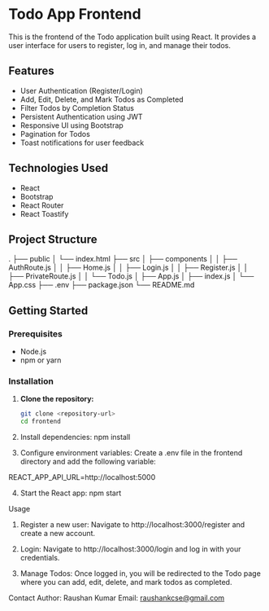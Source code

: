 # Todo App Frontend

This is the frontend of the Todo application built using React. It provides a user interface for users to register, log in, and manage their todos.

## Features

- User Authentication (Register/Login)
- Add, Edit, Delete, and Mark Todos as Completed
- Filter Todos by Completion Status
- Persistent Authentication using JWT
- Responsive UI using Bootstrap
- Pagination for Todos
- Toast notifications for user feedback

## Technologies Used

- React
- Bootstrap
- React Router
- React Toastify

## Project Structure

.
├── public
│ └── index.html
├── src
│ ├── components
│ │ ├── AuthRoute.js
│ │ ├── Home.js
│ │ ├── Login.js
│ │ ├── Register.js
│ │ ├── PrivateRoute.js
│ │ └── Todo.js
│ ├── App.js
│ ├── index.js
│ └── App.css
├── .env
├── package.json
└── README.md



## Getting Started

### Prerequisites

- Node.js
- npm or yarn

### Installation

1. **Clone the repository:**
   ```bash
   git clone <repository-url>
   cd frontend

2. Install dependencies:
  npm install

3. Configure environment variables:
  Create a .env file in the frontend directory and add the following variable:

  REACT_APP_API_URL=http://localhost:5000

4. Start the React app:
  npm start


Usage
 1.  Register a new user:
    Navigate to http://localhost:3000/register and create a new account.

 2. Login:
    Navigate to http://localhost:3000/login and log in with your credentials.

 3. Manage Todos:
    Once logged in, you will be redirected to the Todo page where you can add, edit, delete, and mark todos as completed.


Contact
Author: Raushan Kumar
Email: raushankcse@gmail.com